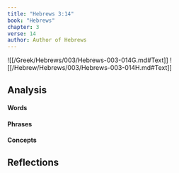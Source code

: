 ```yaml
---
title: "Hebrews 3:14"
book: "Hebrews"
chapter: 3
verse: 14
author: Author of Hebrews
---
```

![[/Greek/Hebrews/003/Hebrews-003-014G.md#Text]]
![[/Hebrew/Hebrews/003/Hebrews-003-014H.md#Text]]

## Analysis

#### Words

#### Phrases

#### Concepts

## Reflections

